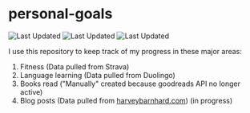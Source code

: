# personal-goals
![Last Updated](https://img.shields.io/date/1611538443?color=FC4C02&label=Fitness%20Updated&logo=strava)
![Last Updated](https://img.shields.io/date/1611538443?color=7ac70c&label=Language%20Updated&logo=duolingo)
![Last Updated](https://img.shields.io/date/1611538443?color=e9e5cd&label=Books%20Updated&logo=goodreads)

I use this repository to keep track of my progress in these major areas:

1. Fitness (Data pulled from Strava)
2. Language learning (Data pulled from Duolingo)
3. Books read ("Manually" created because goodreads API no longer active)
4. Blog posts (Data pulled from [harveybarnhard.com](https://harveybarnhard.com)) (in progress)
